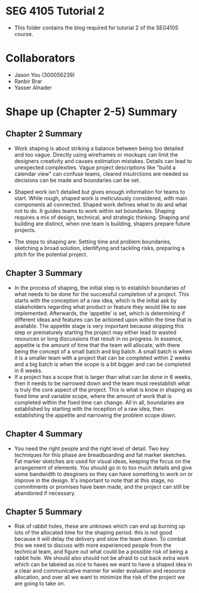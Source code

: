 # SEG 4105 Tutorial 2
- This folder contains the blog required for tutorial 2 of the SEG4105 course.
# Collaborators
- Jason You (300056239)
- Ranbir Brar
- Yasser Alnader

# Shape up (Chapter 2-5) Summary
## Chapter 2 Summary
- Work shaping is about striking a balance between being too detailed and too vague. Directly using wireframes or mockups can limit the designers creativity and causes estimation mistakes. Details can lead to unexpected complexities. Vague project descriptions like "build a calendar view" can confuse teams, cleared insutrctions are needed so decisions can be made and boundaries can be set.

- Shaped work isn't detailed but gives enough information for teams to start. While rough, shaped work is meticulously considered, with main components all connected. Shaped work defines what to do and what not to do. It guides teams to work within set boundaries. Shaping requires a mix of design, technical, and strategic thinking. Shaping and building are distinct, when one team is building, shapers prepare future projects.

- The steps to shaping are: Setting time and problem boundaries, sketching a broad solution, identifying and tackling risks, preparing a pitch for the potential project.

## Chapter 3 Summary
- In the process of shaping, the initial step is to establish boundaries of what needs to be done for the successful completion of a project. This starts with the conception of a raw idea, which is the initial ask by stakeholders regarding what product or feature they would like to see implemented. Afterwards, the ‘appetite’ is set, which is determining if different ideas and features can be actioned upon within the time that is available. The appetite stage is very important because skipping this step or prematurely starting the project may either lead to wasted resources or long discussions that result in no progress. In essence, appetite is the amount of time that the team will allocate, with there being the concept of a small batch and big batch. A small batch is when it is a smaller team with a project that can be completed within 2 weeks and a big batch is when the scope is a bit bigger and can be completed in 6 weeks.
- If a project has a scope that is larger than what can be done in 6 weeks, then it needs to be narrowed down and the team must reestablish what is truly the core aspect of the project. This is what is know in shaping as fixed time and variable scope, where the amount of work that is completed within the fixed time can change. All in all, boundaries are established by starting with the inception of a raw idea, then establishing the appetite and narrowing the problem scope down.

## Chapter 4 Summary
- You need the right people and the right level of detail. Two key techniques for this phase are breadboarding and fat marker sketches. Fat marker sketches are used for visual ideas, keeping the focus on the arrangement of elements. You should go in to too much details and give some bandwidth to desginers so they can have something to work on or improve in the design. It's important to note that at this stage, no commitments or promises have been made, and the project can still be abandoned if necessary.

## Chapter 5 Summary
- Risk of rabbit holes, these are unknows which can end up burning up lots of the allocated time for the shaping period. this is not good because it will delay the delivery and slow the team down. To combat this we need to discuss with more experienced people from the technical team, and figure out what could be a possible risk of being a rabbit hole. We should also should not be afraid to cut back extra work which can be labeled as nice to haves we want to have a shaped idea in a clear and communicative manner for wider evaluation and resource allocation, and over all we want to minimize the risk of the project we are going to take on.
